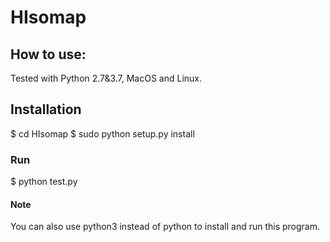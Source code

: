 # HIsomap

## How to use:

Tested with Python 2.7&3.7, MacOS and Linux.

## Installation
   $ cd HIsomap
   $ sudo python setup.py install

### Run
   $ python test.py


#### Note

You can also use python3 instead of python to install and run this program.